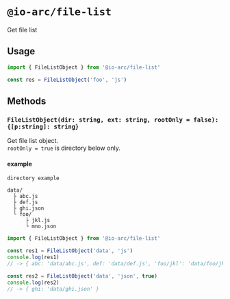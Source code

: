 # `@io-arc/file-list`

Get file list

## Usage

```typescript
import { FileListObject } from '@io-arc/file-list'

const res = FileListObject('foo', 'js')
```

## Methods

### `FileListObject(dir: string, ext: string, rootOnly = false): {[p:string]: string}`

Get file list object.  
`rootOnly = true` is directory below only.

#### example

```text
directory example

data/
  ├ abc.js
  ├ def.js
  ├ ghi.json
  └ foo/
      ├ jkl.js
      └ mno.json
```

```typescript
import { FileListObject } from '@io-arc/file-list'

const res1 = FileListObject('data', 'js')
console.log(res1)
// -> { abc: 'data/abc.js', def: 'data/def.js', 'foo/jkl': 'data/foo/jkl.js' }

const res2 = FileListObject('data', 'json', true)
console.log(res2)
// -> { ghi: 'data/ghi.json' }
```